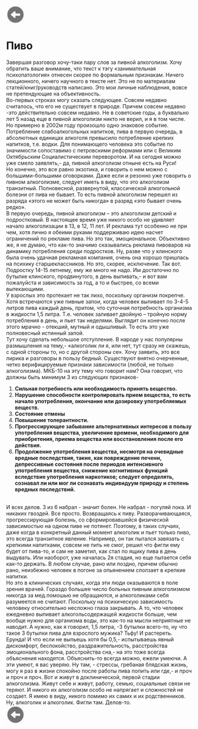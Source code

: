 <a href=README.md><img src="../img/back.jpg" width="50" height="50" /></a>
<p><h1>Пиво</h1></p><p>
Завершая разговор хочу-таки пару слов за пивной алкоголизм. Хочу обратить ваше внимание, что текст к тэгу «занимательная психопатология» отнесен скорее по формальным признакам. Ничего лекционного, ничего научного в тексте нет. Это не по материалам статей/книг/руководств написано. Это мои личные наблюдения, вовсе не претендующие на объективность. <br>
Во-первых строках могу сказать следующее. Совсем недавно считалось, что его не существует в природе. Причем совсем недавно -это действительно совсем недавно. Не в советские годы, а буквально лет 5 назад еще в пивной алкоголизм никто не верил, и я в том числе. Но примерно в 2002м году произошло одно знаковое событие. Потребление слабоалкогольных напитков, пива в первую очередь, в абсолютных единицах алкоголя превысило потребление крепких напитков, т.е. водки. Для понимающего человека это событие по значимости сопоставимо с петровскими реформами или с Великим Октябрьским Социалистическим переворотом. И на сегодня можно уже смело заявлять,- да, пивной алкоголизм отныне есть на Руси! <br>
Но конечно, это все равно экзотика, и говорить о нем можно с большими-большими оговорками. Даже если и резонно уже говорить о пивном алкоголизме, следует иметь в виду, что это алкоголизм транзитный. Полновесной, развернутой, классической алкогольной болезни от пива не бывает. То есть пивной алкоголизм перешел из разряда «этого не может быть никогда» в разряд «это бывает очень редко». <br>
В первую очередь, пивной алкоголизм – это алкоголизм детский и подростковый. В настоящее время уже никого особо не удивляет начало алкоголизации в 13, в 12, 11 лет. И реклама тут особенно не при чем, хотя лично я обеими руками поддерживаю идею насчет ограничений по рекламе пива. Но это так, эмоциональное. Объективно же, я не думаю, что как-то значимо сказывались реклама пивоваров на динамику потребления среди подростков. Ну, разве что у клинского была очень удачная рекламная компания, очень она хорошо пришлась на психику старшеклассников. Но это, скорее, исключение. Так вот. Подростку 14-15 летнему, ему же много не надо. Им достаточно по бутылке клинского, продвинутого, в день выпивать,- и вот вам пожалуйста и зависимость за год, а то и быстрее, со всеми вытекающими.<br>
У взрослых это протекает не так лихо, поскольку организм покрепче. Хотя встречаются уже пивные запои, когда человек выпивает по 3-4-5 литров пива каждый день, притом, что суточная потребность организма в жидкости 1,5 литра. Т.е. человек заливает двойную – тройную норму потребления в день, и пьет так неделями. Выглядит он конечно после этого мрачно - отекший, мутный и одышливый. То есть это уже полновесный истинный запой. <br>
Тут хочу сделать небольшое отступление. В народе у нас популярны размышления на тему,- «алкоголик ли я, или нет, тут сразу не скажешь, с одной стороны то, но с другой стороны се». Хочу заявить, это все лирика и разговоры в пользу бедный. Существуют внятно очерченные, четко верифицируемые признаки зависимости (любой, не только алкоголизма). МКБ-10 на эту тему что говорит нам? Она говорит, что должны быть минимум 3 из следующих признаков-

1. **Сильная потребность или необходимость принять вещество.**
2. **Нарушение способности контролировать прием вещества, то есть начало употребления, окончание или дозировку употребляемых веществ.**
3. **Состояние отмены**
4. **Повышение толерантности.**
5. **Прогрессирующее забывание альтернативных интересов в пользу употребления вещества, увеличение времени, необходимого для приобретения, приема вещества или восстановления после его действия.**
6. **Продолжение употребления вещества, несмотря на очевидные вредные последствия, такие, как повреждение печени, депрессивные состояния после периодов интенсивного употребления вещества, снижение когнитивных функций вследствие употребления наркотиков; следует определять, сознавал ли или мог ли сознавать индивидуум природу и степень вредных последствий.**
<br>
И всех делов. 3 из 6 набрал - значит болен. Не набрал - погуляй пока. И никаких гвоздей. Все просто.
Возвращаясь к пиву. Разворачивающаяся, прогрессирующая болезнь, со сформировавшейся физической зависимостью на одном пиве не потянет. Поэтому, в таких случаях, даже когда в конкретный данный момент алкоголик и пьет только пиво, это всегда транзитное явление. Например, он так пытался завязать с крепкими напитками, совсем не пить не смог, решил что фигли ему будет от пива-то, и сам не заметил, как стал по ящику пива в день выдувать. Или наоборот, уже началась 2я стадия, но еще пытается себя как-то держать. В любом случае, рано или поздно, причем обычно рано, неизбежно человек в погоне за опьянением сползает в крепкие напитки. <br>
Но это в клинических случаях, когда эти люди оказываются в поле зрения врачей. Гораздо большее число больных пивным алкоголизмом никогда за мед.помошью не обращаются, и алкоголиками себя разумеется не считают. Поскольку на психическую зависимость человеку относительно несложно глаза закрывать. А то, что человек ежедневно выпивает алкогольсодержащей жидкости больше, чем вообще нужно для организма воды, это как-то на мысли неприятные не наводит. А нужно, как я говорил, 1,5 литра, -3 бутылки всего-то, ну что такое 3 бутылки пива для взрослого мужика? Тьфу! И растереть. Ерунда! И что если не выпьешь хотя бы 0,5,- испытываешь явный дискомфорт, беспокойство, раздражительность, расстройства эмоционального фона, расстройства сна,- на это тоже всегда объяснения находятся. Объяснить-то всегда можно, ежели умеючи. А эти умеют, я вас уверяю. Ну там, - стрессы, гребаная блядская жизнь, могу я раз в жизни спокойно после работы пива попить или где,- и проч и проч и проч. Вот и живут в доклинической, первой стадии алкоголизма. Живут себе и живут, работу, семью, социальные связи не теряют. И никого их алкоголизм особо не напрягает и сложностей не создает. Я имею в виду, никого помимо их самих и их родственников. Ну, алкоголик и алкоголик. Фигли там. Делов-то.<br>
<a href=README.md><img src="../img/back.jpg" width="50" height="50" /></a>
